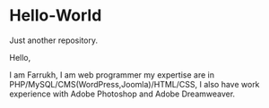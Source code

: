 # Hello-World
Just another repository.


Hello,

I am Farrukh, I am web programmer my expertise are in PHP/MySQL/CMS(WordPress,Joomla)/HTML/CSS, I also have work experience with Adobe Photoshop and Adobe Dreamweaver.


